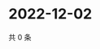 # 2022-12-02

共 0 条

<!-- BEGIN WEIBO -->
<!-- 最后更新时间 Fri Dec 02 2022 15:12:48 GMT+0800 (China Standard Time) -->

<!-- END WEIBO -->
